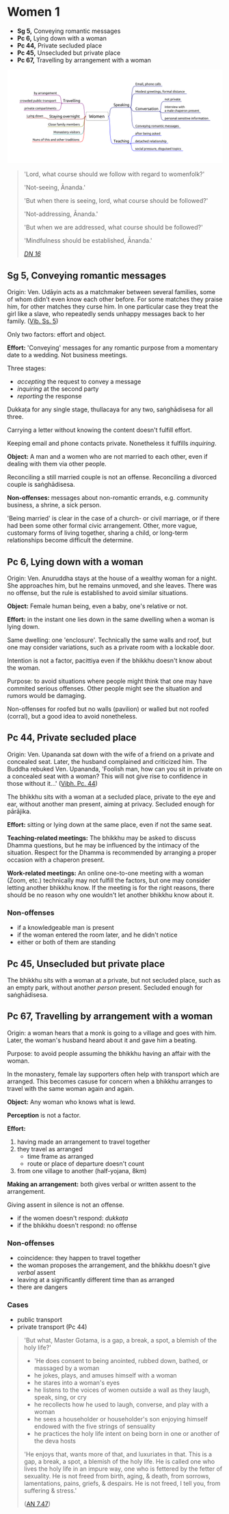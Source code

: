 # Women 1

-   **Sg 5,** Conveying romantic messages
-   **Pc 6,** Lying down with a woman
-   **Pc 44,** Private secluded place
-   **Pc 45,** Unsecluded but private place
-   **Pc 67,** Travelling by arrangement with a woman

![Women](./includes/mindmaps/women.png)

> 'Lord, what course should we follow with regard to womenfolk?'
> 
> 'Not-seeing, Ānanda.'
> 
> 'But when there is seeing, lord, what course should be followed?'
> 
> 'Not-addressing, Ānanda.'
> 
> 'But when we are addressed, what course should be followed?'
> 
> 'Mindfulness should be established, Ānanda.'
> 
> *[DN 16](https://www.dhammatalks.org/suttas/DN/DN16.html)*

## Sg 5, Conveying romantic messages

Origin: Ven. Udāyin acts as a matchmaker between several families, some of whom didn't even know each other before. For some matches they praise him, for other matches they curse him. In one particular case they treat the girl like a slave, who repeatedly sends unhappy messages back to her family. ([Vib. Ss. 5](https://suttacentral.net/pli-tv-bu-vb-ss5/en/brahmali))

Only two factors: effort and object.

**Effort:** 'Conveying' messages for any romantic purpose from a momentary date to a wedding. Not business meetings.

<!-- latex
\clearpage
-->

Three stages:

-   *accepting* the request to convey a message
-   *inquiring* at the second party
-   *reporting* the response

Dukkaṭa for any single stage, thullacaya for any two, saṅghādisesa for all three.

Carrying a letter without knowing the content doesn't fulfill effort.

Keeping email and phone contacts private. Nonetheless it fulfills *inquiring*.

**Object:** A man and a women who are not married to each other, even if dealing with them via other people.

Reconciling a still married couple is not an offense. Reconciling a divorced couple is saṅghādisesa.

<!-- latex
\enlargethispage{2\baselineskip}
-->

**Non-offenses:** messages about non-romantic errands, e.g. community business, a shrine, a sick person.

'Being married' is clear in the case of a church- or civil marriage, or if there had been some other formal civic arrangement. Other, more vague, customary forms of living together, sharing a child, or long-term relationships become difficult the determine.

## Pc 6, Lying down with a woman

Origin: Ven. Anuruddha stays at the house of a wealthy woman for a night. She approaches him, but he remains unmoved, and she leaves. There was no offense, but the rule is established to avoid similar situations.

**Object:** Female human being, even a baby, one's relative or not.

**Effort:** in the instant one lies down in the same dwelling when a woman is lying down.

Same dwelling: one 'enclosure'. Technically the same walls and roof, but one may consider variations, such as a private room with a lockable door.

Intention is not a factor, pacittiya even if the bhikkhu doesn't know about the woman.

Purpose: to avoid situations where people might think that one may have commited serious offenses. Other people might see the situation and rumors would be damaging.

Non-offenses for roofed but no walls (pavilion) or walled but not roofed (corral), but a good idea to avoid nonetheless.

## Pc 44, Private secluded place

Origin: Ven. Upananda sat down with the wife of a friend on a private and concealed seat. Later, the husband complained and criticized him. The Buddha rebuked Ven. Upananda, 'Foolish man, how can you sit in private on a concealed seat with a woman? This will not give rise to confidence in those without it...' ([Vibh. Pc. 44](https://suttacentral.net/pli-tv-bu-vb-pc44/en/brahmali))

The bhikkhu sits with a woman at a secluded place, private to the eye and ear, without another man present, aiming at privacy. Secluded enough for pārājika.

**Effort:** sitting or lying down at the same place, even if not the same seat.

**Teaching-related meetings:** The bhikkhu may be asked to discuss Dhamma questions, but he may be influenced by the intimacy of the situation. Respect for the Dhamma is recommended by arranging a proper occasion with a chaperon present.

**Work-related meetings:** An online one-to-one meeting with a woman (Zoom, etc.) technically may not fulfill the factors, but one may consider letting another bhikkhu know. If the meeting is for the right reasons, there should be no reason why one wouldn't let another bhikkhu know about it.

### Non-offenses

<!-- latex
\vspace*{-0.5\baselineskip}
\enlargethispage{\baselineskip}
-->

- if a knowledgeable man is present
- if the woman entered the room later, and he didn't notice
- either or both of them are standing

## Pc 45, Unsecluded but private place

The bhikkhu sits with a woman at a private, but not secluded place, such as an empty park, without another *person* present. Secluded enough for saṅghādisesa.

## Pc 67, Travelling by arrangement with a woman

Origin: a woman hears that a monk is going to a village and goes with him. Later, the woman's husband heard about it and gave him a beating.

Purpose: to avoid people assuming the bhikkhu having an affair with the woman.

In the monastery, female lay supporters often help with transport which are arranged. This becomes casuse for concern when a bhikkhu arranges to travel with the same woman again and again.

**Object:** Any woman who knows what is lewd.

**Perception** is not a factor.

**Effort:**

1.  having made an arrangement to travel together
2.  they travel as arranged
    -   time frame as arranged
    -   route or place of departure doesn't count
3.  from one village to another (half-yojana, 8km)

**Making an arrangement:** both gives verbal or written assent to the arrangement.

Giving assent in silence is not an offense.

-   if the women doesn't respond: *dukkaṭa*
-   if the bhikkhu doesn't respond: no offense

<!-- latex
\begin{multicols}{2}
-->

### Non-offenses

-   coincidence: they happen to travel together
-   the woman proposes the arrangement, and the bhikkhu doesn't give *verbal* assent
-   leaving at a significantly different time than as arranged
-   there are dangers

<!-- latex
\columnbreak
-->

### Cases

- public transport
- private transport (Pc 44)

<!-- latex
\end{multicols}
\clearpage
-->

> 'But what, Master Gotama, is a gap, a break, a spot, a blemish of the holy life?'
>
> - 'He does consent to being anointed, rubbed down, bathed, or massaged by a woman
> - he jokes, plays, and amuses himself with a woman
> - he stares into a woman's eyes
> - he listens to the voices of women outside a wall as they laugh, speak, sing, or cry
> - he recollects how he used to laugh, converse, and play with a woman
> - he sees a householder or householder's son enjoying himself endowed with the five strings of sensuality
> - he practices the holy life intent on being born in one or another of the deva hosts
>
> 'He enjoys that, wants more of that, and luxuriates in that. This is a gap, a
> break, a spot, a blemish of the holy life. He is called one who lives the holy
> life in an impure way, one who is fettered by the fetter of sexuality. He is
> not freed from birth, aging, & death, from sorrows, lamentations, pains,
> griefs, & despairs. He is not freed, I tell you, from suffering & stress.'
>
> ([AN 7.47](https://www.dhammatalks.org/suttas/AN/AN7_47.html))
